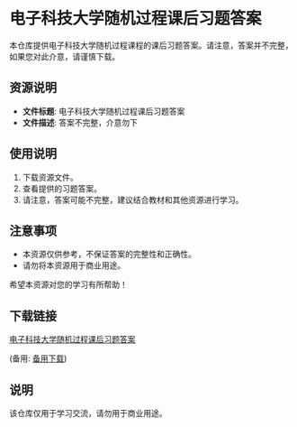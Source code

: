 # 电子科技大学随机过程课后习题答案

本仓库提供电子科技大学随机过程课程的课后习题答案。请注意，答案并不完整，如果您对此介意，请谨慎下载。

## 资源说明

- **文件标题**: 电子科技大学随机过程课后习题答案
- **文件描述**: 答案不完整，介意勿下

## 使用说明

1. 下载资源文件。
2. 查看提供的习题答案。
3. 请注意，答案可能不完整，建议结合教材和其他资源进行学习。

## 注意事项

- 本资源仅供参考，不保证答案的完整性和正确性。
- 请勿将本资源用于商业用途。

希望本资源对您的学习有所帮助！

## 下载链接
[电子科技大学随机过程课后习题答案](https://pan.quark.cn/s/9a1fb3c3845a) 

(备用: [备用下载](https://pan.baidu.com/s/1QFXIRKyq4p6K4TAghMCD7A?pwd=1234))

## 说明

该仓库仅用于学习交流，请勿用于商业用途。
